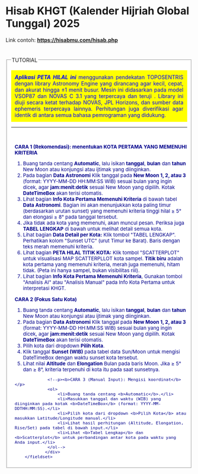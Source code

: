 # Hisab KHGT (Kalender Hijriah Global Tunggal) 2025

Link contoh: <strong><a href="https://hisabmu.com/hisab.php" target="_blank">https://hisabmu.com/hisab.php</a></strong>
<br/><br/>
        <fieldset id="cara" style="background-color: #ffffff; margin-top: 20px;" class="content-section">
            <!--a href="logout.php" class="btn btn-danger mt-3"><button class="elegant-button">Logout</button></a-->
            <legend>TUTORIAL</legend>
             <p style="padding: 10px; background-color:yellow; text-align: justify; color: blue;"><strong><em>Aplikasi PETA HILAL ini </strong></em> menggunakan pendekatan TOPOSENTRIS dengan library Astronomy Engine yang dirancang agar kecil, cepat, dan akurat hingga ±1 menit busur. Mesin ini didasarkan pada model VSOP87 dan NOVAS C 3.1 yang terpercaya dan teruji . Library ini diuji secara ketat terhadap NOVAS, JPL Horizons, dan sumber data ephemeris terpercaya lainnya. Perhitungan juga diverifikasi agar identik di antara semua bahasa pemrograman yang didukung. </p>
             <hr/>            
            <div style="font-size: 0.95em; margin-left: 10px; color: darkblue;">
                 <p><b>CARA 1 (Rekomendasi): menentukan KOTA PERTAMA YANG MEMENUHI KRITERIA</b></p>
                 <ol>
                    <li>Buang tanda centang <b>Automatic</b>, lalu isikan <b>tanggal</b>, <b>bulan</b> dan <b>tahun</b> New Moon atau konjungsi atau ijtimak yang diinginkan.</li>
                     <li>Pada bagian <b>Data Astronomi</b> Klik tanggal pada <b>New Moon 1, 2, atau 3</b> (format: YYYY-MM-DD HH:MM:SS WIB) sesuai bulan yang ingin dicek, agar <b>jam:menit:detik</b> sesuai New Moon yang dipilih. Kotak <b>DateTimeBox</b> akan terisi otomatis.</li> 
                     <li>Lihat bagian <b>Info Kota Pertama Memenuhi Kriteria</b> di bawah tabel <b>Data Astronomi</b>. Bagian ini akan menunjukkan kota paling timur (berdasarkan urutan sunset) yang memenuhi kriteria tinggi hilal ≥ 5° dan elongasi ≥ 8° pada tanggal tersebut.</li>
                     <li>Jika tidak ada kota yang memenuhi, akan muncul pesan. Periksa juga <b>TABEL LENGKAP</b> di bawah untuk melihat detail semua kota.</li>
                     <li>Lihat bagian <b>Data Detail per Kota:</b> Klik tombol "TABEL LENGKAP". Perhatikan kolom "Sunset UTC" (urut Timur ke Barat). Baris dengan teks merah memenuhi kriteria.</li>
                     <li>Lihat bagian <b>PETA HILAL TITIK KOTA:</b> Klik tombol "SCATTERPLOT" untuk visualisasi MAP SCATTERPLLOT kota sampel. <b>Titik biru</b> adalah kota pertama yang memenuhi kriteria, merah juga memenuhi, hitam tidak. (Peta ini hanya sampel, bukan visibilitas riil).</li>
                     <li>Lihat bagian <b>Info Kota Pertama Memenuhi Kriteria</b>, Gunakan tombol "Analisis AI" atau "Analisis Manual" pada Info Kota Pertama untuk interpretasi KHGT.</li>
                 </ol>
                  <p><b>CARA 2 (Fokus Satu Kota)</b></p>
                  <ol>
                     <li>Buang tanda centang <b>Automatic</b>, lalu isikan <b>tanggal</b>, <b>bulan</b> dan <b>tahun</b> New Moon atau konjungsi atau ijtimak yang diinginkan.</li>
                     <li>Pada bagian <b>Data Astronomi</b> Klik tanggal pada <b>New Moon 1, 2, atau 3</b> (format: YYYY-MM-DD HH:MM:SS WIB) sesuai bulan yang ingin dicek, agar <b>jam:menit:detik</b> sesuai New Moon yang dipilih. Kotak <b>DateTimeBox</b> akan terisi otomatis.</li> 
                      <li>Pilih kota dari dropdown <b>Pilih Kota</b>.</li>
                      <li>Klik tanggal <b>Sunset (WIB)</b> pada tabel data Sun/Moon untuk mengisi DateTimeBox dengan waktu sunset kota tersebut.</li>
                      <li>Lihat nilai <b>Altitude</b> dan <b>Elongation</b> Bulan pada baris Moon. Jika ≥ 5° dan ≥ 8°, kriteria terpenuhi di kota itu pada saat sunsetnya.</li>
                  </ol>   
                 
                 <!--p><b>CARA 3 (Manual Input): Mengisi koordinat</b></p>
                 <ol>
                     <li>Buang tanda centang <b>Automatic</b>.</li>
                     <li>Masukkan tanggal dan waktu (WIB) yang diinginkan pada kotak <b>DateTimeBox</b> (format: YYYY-MM-DDTHH:MM:SS).</li>
                     <li>Pilih kota dari dropdown <b>Pilih Kota</b> atau masukkan Latitude/Longitude manual.</li>
                     <li>Lihat hasil perhitungan (Altitude, Elongation, Rise/Set) pada tabel di bawah input.</li>
                     <li>Lihat <b>Tabel Lengkap</b> dan <b>Scatterplot</b> untuk perbandingan antar kota pada waktu yang Anda input.</li>
                 </ol-->
                </div>
        </fieldset>
